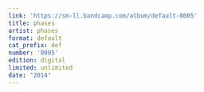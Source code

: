 ```yaml
---
link: 'https://sm-ll.bandcamp.com/album/default-0005'
title: phases
artist: phases
format: default
cat_prefix: def
number: '0005'
edition: digital
limited: unlimited
date: "2014"
---
```


